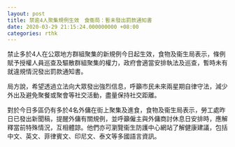 ```yaml
---
layout: post
title: 禁逾4人聚集規例生效　食衞局：暫未發出罰款通知書
date: 2020-03-29 21:15:24.000000000 +08:00
categories: rthk
---
```


禁止多於4人在公眾地方群組聚集的新規例今日起生效，食物及衞生局表示，條例賦予授權人員巡查及驅散群組聚集的權力，政府會適當安排執法及巡查，暫時未有就違規情況發出罰款通知書。

局方說，希望透過立法向大眾發出強烈信息，呼籲市民未來兩星期自律守法，減少外出及避免聚餐或聚會等社交活動，盡量保持社交距離。

對於今日多區仍有多於4名外傭在街上聚集及進食，食物及衞生局表示，勞工處昨日已發出新聞稿，提醒外傭有關規例，並呼籲僱主與外傭商討休息日安排時，應解釋當前特殊情況，互相體諒。他們亦可瀏覽衞生防護中心網站了解健康建議，包括中文、英文、菲律賓文、印尼文、泰文等多國語言資訊。

